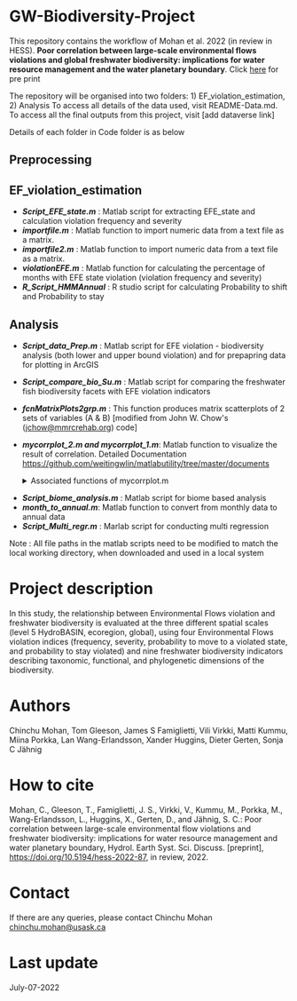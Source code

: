 # GW-Biodiversity-Project

This repository contains the workflow of Mohan et al. 2022 (in review in HESS). **Poor correlation between large-scale environmental flows violations and global freshwater biodiversity: implications for water resource management and the water planetary boundary**.  Click [here](https://hess.copernicus.org/preprints/hess-2022-87/) for pre print 

The repository will be organised into two folders: 1) EF_violation_estimation, 2) Analysis To access all details of the data used, visit README-Data.md. To access all the final outputs from this project, visit [add dataverse link]

Details of each folder in Code folder is as below

## Preprocessing


## EF_violation_estimation
- **_Script_EFE_state.m_** : Matlab script for extracting EFE_state and calculation violation frequency and severity
- **_importfile.m_** : Matlab function to import numeric data from a text file as a matrix.
- **_importfile2.m_** : Matlab function to import numeric data from a text file as a matrix.
- **_violationEFE.m_** : Matlab function  for calculating the percentage of months with EFE state violation (violation frequency and severity)
- **_R_Script_HMMAnnual_** : R studio script for calculating Probability to shift and Probability to stay

## Analysis
- **_Script_data_Prep.m_** : Matlab script for EFE violation - biodiversity analysis (both lower and upper bound violation) and for prepapring data for plotting in ArcGIS
- **_Script_compare_bio_Su.m_** : Matlab script for comparing the freshwater fish biodiversity facets with EFE violation indicators
- **_fcnMatrixPlots2grp.m_** : This function produces matrix scatterplots of 2 sets of variables (A & B) [modified from John W. Chow's (jchow@mmrcrehab.org) code]
- **_mycorrplot_2.m and mycorrplot_1.m_**: Matlab function to visualize the result of correlation. Detailed Documentation
  https://github.com/weitingwlin/matlabutility/tree/master/documents

    <details><summary> Associated functions of mycorrplot.m </summary> 
  <p>
    
  - plot_circle.m : eazier way to make a circle
  - mycolor.m : function, pick color from a color plates, used in many plotting functions.
  - nancorr.m : calculate correlation coefficient, ignore NaN in each pair
  - tnames.m : show names of variable in a table
    
  </p>
</details>

- **_Script_biome_analysis.m_** : Matlab script for biome based analysis
- **_month_to_annual.m_**: Matlab function to convert from monthly data to annual data
- **_Script_Multi_regr.m_** : Marlab script for conducting multi regression

Note : All file paths in the matlab scripts need to be modified to match the local working directory, when downloaded and used in a local system

# Project description
In this study, the relationship between Environmental Flows violation and freshwater biodiversity is evaluated at the three different spatial scales (level 5 HydroBASIN, ecoregion, global), using four Environmental Flows violation indices (frequency, severity, probability to move to a violated state, and probability to stay violated) and nine freshwater biodiversity indicators describing taxonomic, functional, and phylogenetic dimensions of the biodiversity.

# Authors
Chinchu Mohan, Tom Gleeson, James S Famiglietti, Vili Virkki, Matti Kummu, Miina Porkka, Lan Wang-Erlandsson, Xander Huggins, Dieter Gerten, Sonja C Jähnig

# How to cite 
Mohan, C., Gleeson, T., Famiglietti, J. S., Virkki, V., Kummu, M., Porkka, M., Wang-Erlandsson, L., Huggins, X., Gerten, D., and Jähnig, S. C.: Poor correlation between large-scale environmental flow violations and freshwater biodiversity: implications for water resource management and water planetary boundary, Hydrol. Earth Syst. Sci. Discuss. [preprint], https://doi.org/10.5194/hess-2022-87, in review, 2022.

# Contact
If there are any queries, please contact Chinchu Mohan chinchu.mohan@usask.ca

# Last update
July-07-2022
